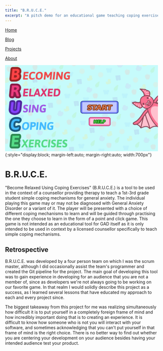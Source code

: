 ```yaml
---
title: "B.R.U.C.E."
excerpt: "A pitch demo for an educational game teaching coping exercises"
---
```


<!--
   Copyright 2022 Henry R. Chronowski

   Built from Daniel Buckstein's template at https://dbuckstein.github.io/
   
   Licensed under the Apache License, Version 2.0 (the "License");
   you may not use this file except in compliance with the License.
   You may obtain a copy of the License at

       http://www.apache.org/licenses/LICENSE-2.0

   Unless required by applicable law or agreed to in writing, software
   distributed under the License is distributed on an "AS IS" BASIS,
   WITHOUT WARRANTIES OR CONDITIONS OF ANY KIND, either express or implied.
   See the License for the specific language governing permissions and
   limitations under the License.
-->


<script src="https://polyfill.io/v3/polyfill.min.js?features=es6"></script>
<script id="MathJax-script" async src="https://cdn.jsdelivr.net/npm/mathjax@3/es5/tex-mml-chtml.js"></script>


[Home](/projects/../)

[Blog](/blog/)

[Projects](/projects/)

[About](/about/)

![Bruce Menu Screenshot](/assets/img/bruceGrab.png){:style="display:block; margin-left:auto; margin-right:auto; width:700px"}

# B.R.U.C.E.

"Become Relaxed Using Coping Exercises" (B.R.U.C.E.) is a tool to be used in the context of a counsellor providing therapy to teach a 1st-3rd grade student simple coping mechanisms for general anxiety. The individual playing this game may or may not be diagnosed with General Anxiety Disorder or a variant of it. The player will be presented with a choice of different coping mechanisms to learn and will be guided through practising the one they choose to learn in the form of a point and click game. This game is not intended as an educational tool for GAD itself as it is only intended to be used in context by a licensed counsellor specifically to teach simple coping mechanisms.

## Retrospective

B.R.U.C.E. was developed by a four person team on which I was the scrum master, although I did occasionally assist the team's programmer and created the Git pipeline for the project. The main goal of developing this tool was to gain experience in developing for an audience that you are not a member of, since as developers we're not always going to be working on our favorite game. In that realm I would solidly describe this project as a success, as I learned several lessons that have educated my approach to each and every project since.

The biggest takeaway from this project for me was realizing simultaneously how difficult it is to put yourself in a completely foreign frame of mind and how incredibly important doing that is to creating an experience. It is difficult to know how someone who is not you will interact with your software, and sometimes acknowledging that you can't put yourself in that frame of mind is the right choice. There is no better way to find out whether you are centering your development on your audience besides having your intended audience test your product.
